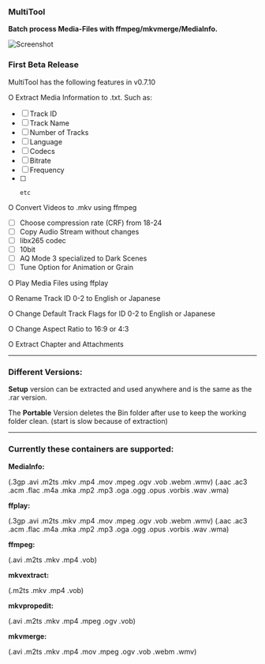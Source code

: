 ### MultiTool
**Batch process Media-Files with ffmpeg/mkvmerge/MediaInfo.**


![Screenshot](https://user-images.githubusercontent.com/107532220/173764160-fa9403d7-292a-4117-bf1c-615aac9b5434.png)


### First Beta Release

MultiTool has the following features in v0.7.10

O  Extract Media Information to .txt. Such as:
- [ ]    Track ID
- [ ]    Track Name
- [ ]    Number of Tracks
- [ ]    Language
- [ ]    Codecs
- [ ]    Bitrate
- [ ]    Frequency
- [ ]     etc

O  Convert Videos to .mkv using ffmpeg
- [ ]    Choose compression rate (CRF) from 18-24
- [ ]    Copy Audio Stream without changes
- [ ]    libx265 codec
- [ ]    10bit
- [ ]    AQ Mode 3 specialized to Dark Scenes
- [ ]    Tune Option for Animation or Grain

O  Play Media Files using ffplay

O  Rename Track ID 0-2 to English or Japanese

O  Change Default Track Flags for ID 0-2 to English or Japanese   

O  Change Aspect Ratio to 16:9 or 4:3

O  Extract Chapter and Attachments
_________________________________________________________________

### Different Versions:
**Setup** version can be extracted and used anywhere and is the same as the .rar version.

The **Portable** Version deletes the Bin folder after use to keep the working folder clean.
(start is slow because of extraction)
_________________________________________________________________

### Currently these containers are supported:
**MediaInfo:**
 
(.3gp .avi .m2ts .mkv .mp4 .mov .mpeg .ogv .vob .webm .wmv)
(.aac .ac3 .acm .flac .m4a .mka .mp2 .mp3 .oga .ogg .opus .vorbis .wav .wma)


**ffplay:**

(.3gp .avi .m2ts .mkv .mp4 .mov .mpeg .ogv .vob .webm .wmv)
(.aac .ac3 .acm .flac .m4a .mka .mp2 .mp3 .oga .ogg .opus .vorbis .wav .wma)


**ffmpeg:**
 
(.avi .m2ts .mkv .mp4 .vob) 


**mkvextract:**
 
(.m2ts .mkv .mp4  .vob)


**mkvpropedit:**
 
(.avi .m2ts .mkv .mp4 .mpeg .ogv .vob) 


**mkvmerge:**
 
(.avi .m2ts .mkv .mp4 .mov .mpeg .ogv .vob .webm .wmv)  
